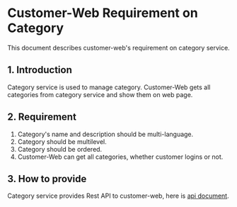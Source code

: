 # Customer-Web Requirement on Category

This document describes customer-web's requirement on category service.

## 1. Introduction

Category service is used to manage category. Customer-Web gets all categories from category service and show them on web page.

## 2. Requirement

1. Category's name and description should be multi-language.
2. Category should be multilevel.
3. Category should be ordered.
4. Customer-Web can get all categories, whether customer logins or not.

## 3. How to provide

Category service provides Rest API to customer-web, here is [api document](https://github.com/reactivesw/category/blob/master/docs/api.md).